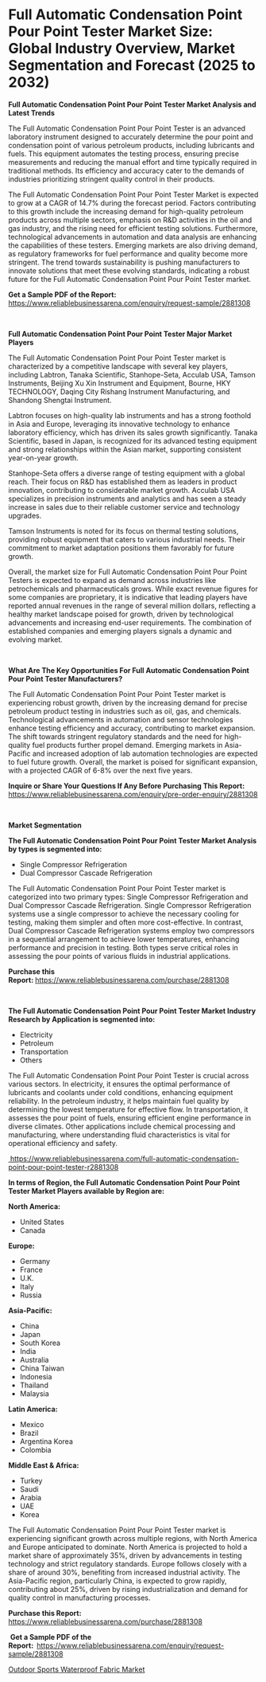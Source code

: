 <p><h1>Full Automatic Condensation Point Pour Point Tester Market Size: Global Industry Overview, Market Segmentation and Forecast (2025 to 2032)</h1></p><p><strong>Full Automatic Condensation Point Pour Point Tester Market Analysis and Latest Trends</strong></p>
<p><p>The Full Automatic Condensation Point Pour Point Tester is an advanced laboratory instrument designed to accurately determine the pour point and condensation point of various petroleum products, including lubricants and fuels. This equipment automates the testing process, ensuring precise measurements and reducing the manual effort and time typically required in traditional methods. Its efficiency and accuracy cater to the demands of industries prioritizing stringent quality control in their products.</p><p>The Full Automatic Condensation Point Pour Point Tester Market is expected to grow at a CAGR of 14.7% during the forecast period. Factors contributing to this growth include the increasing demand for high-quality petroleum products across multiple sectors, emphasis on R&D activities in the oil and gas industry, and the rising need for efficient testing solutions. Furthermore, technological advancements in automation and data analysis are enhancing the capabilities of these testers. Emerging markets are also driving demand, as regulatory frameworks for fuel performance and quality become more stringent. The trend towards sustainability is pushing manufacturers to innovate solutions that meet these evolving standards, indicating a robust future for the Full Automatic Condensation Point Pour Point Tester market.</p></p>
<p><strong>Get a Sample PDF of the Report:&nbsp;</strong> <a href="https://www.reliablebusinessarena.com/enquiry/request-sample/2881308?utm_campaign=3010&utm_medium=2&utm_source=Github&utm_content=ia&utm_term=12032025&utm_id=full-automatic-condensation-point-pour-point-tester">https://www.reliablebusinessarena.com/enquiry/request-sample/2881308</a></p>
<p>&nbsp;</p>
<p><strong>Full Automatic Condensation Point Pour Point Tester Major Market Players</strong></p>
<p><p>The Full Automatic Condensation Point Pour Point Tester market is characterized by a competitive landscape with several key players, including Labtron, Tanaka Scientific, Stanhope-Seta, Acculab USA, Tamson Instruments, Beijing Xu Xin Instrument and Equipment, Bourne, HKY TECHNOLOGY, Daqing City Rishang Instrument Manufacturing, and Shandong Shengtai Instrument. </p><p>Labtron focuses on high-quality lab instruments and has a strong foothold in Asia and Europe, leveraging its innovative technology to enhance laboratory efficiency, which has driven its sales growth significantly. Tanaka Scientific, based in Japan, is recognized for its advanced testing equipment and strong relationships within the Asian market, supporting consistent year-on-year growth.</p><p>Stanhope-Seta offers a diverse range of testing equipment with a global reach. Their focus on R&D has established them as leaders in product innovation, contributing to considerable market growth. Acculab USA specializes in precision instruments and analytics and has seen a steady increase in sales due to their reliable customer service and technology upgrades. </p><p>Tamson Instruments is noted for its focus on thermal testing solutions, providing robust equipment that caters to various industrial needs. Their commitment to market adaptation positions them favorably for future growth.</p><p>Overall, the market size for Full Automatic Condensation Point Pour Point Testers is expected to expand as demand across industries like petrochemicals and pharmaceuticals grows. While exact revenue figures for some companies are proprietary, it is indicative that leading players have reported annual revenues in the range of several million dollars, reflecting a healthy market landscape poised for growth, driven by technological advancements and increasing end-user requirements. The combination of established companies and emerging players signals a dynamic and evolving market.</p></p>
<p>&nbsp;</p>
<p><strong>What Are The Key Opportunities For Full Automatic Condensation Point Pour Point Tester Manufacturers?</strong></p>
<p><p>The Full Automatic Condensation Point Pour Point Tester market is experiencing robust growth, driven by the increasing demand for precise petroleum product testing in industries such as oil, gas, and chemicals. Technological advancements in automation and sensor technologies enhance testing efficiency and accuracy, contributing to market expansion. The shift towards stringent regulatory standards and the need for high-quality fuel products further propel demand. Emerging markets in Asia-Pacific and increased adoption of lab automation technologies are expected to fuel future growth. Overall, the market is poised for significant expansion, with a projected CAGR of 6-8% over the next five years.</p></p>
<p><strong>Inquire or Share Your Questions If Any Before Purchasing This Report:</strong> <a href="https://www.reliablebusinessarena.com/enquiry/pre-order-enquiry/2881308?utm_campaign=3010&utm_medium=2&utm_source=Github&utm_content=ia&utm_term=12032025&utm_id=full-automatic-condensation-point-pour-point-tester">https://www.reliablebusinessarena.com/enquiry/pre-order-enquiry/2881308</a></p>
<p>&nbsp;</p>
<p><strong>Market Segmentation</strong></p>
<p><strong>The Full Automatic Condensation Point Pour Point Tester Market Analysis by types is segmented into:</strong></p>
<p><ul><li>Single Compressor Refrigeration</li><li>Dual Compressor Cascade Refrigeration</li></ul></p>
<p><p>The Full Automatic Condensation Point Pour Point Tester market is categorized into two primary types: Single Compressor Refrigeration and Dual Compressor Cascade Refrigeration. Single Compressor Refrigeration systems use a single compressor to achieve the necessary cooling for testing, making them simpler and often more cost-effective. In contrast, Dual Compressor Cascade Refrigeration systems employ two compressors in a sequential arrangement to achieve lower temperatures, enhancing performance and precision in testing. Both types serve critical roles in assessing the pour points of various fluids in industrial applications.</p></p>
<p><strong>Purchase this Report:&nbsp;</strong><a href="https://www.reliablebusinessarena.com/purchase/2881308?utm_campaign=3010&utm_medium=2&utm_source=Github&utm_content=ia&utm_term=12032025&utm_id=full-automatic-condensation-point-pour-point-tester">https://www.reliablebusinessarena.com/purchase/2881308</a></p>
<p>&nbsp;</p>
<p><strong>The Full Automatic Condensation Point Pour Point Tester Market Industry Research by Application is segmented into:</strong></p>
<p><ul><li>Electricity</li><li>Petroleum</li><li>Transportation</li><li>Others</li></ul></p>
<p><p>The Full Automatic Condensation Point Pour Point Tester is crucial across various sectors. In electricity, it ensures the optimal performance of lubricants and coolants under cold conditions, enhancing equipment reliability. In the petroleum industry, it helps maintain fuel quality by determining the lowest temperature for effective flow. In transportation, it assesses the pour point of fuels, ensuring efficient engine performance in diverse climates. Other applications include chemical processing and manufacturing, where understanding fluid characteristics is vital for operational efficiency and safety.</p></p>
<p><a href="https://www.reliablebusinessarena.com/full-automatic-condensation-point-pour-point-tester-r2881308?utm_campaign=3010&utm_medium=2&utm_source=Github&utm_content=ia&utm_term=12032025&utm_id=full-automatic-condensation-point-pour-point-tester">&nbsp;https://www.reliablebusinessarena.com/full-automatic-condensation-point-pour-point-tester-r2881308</a></p>
<p><strong>In terms of Region, the Full Automatic Condensation Point Pour Point Tester Market Players available by Region are:</strong></p>
<p>
    <p> <strong> North America: </strong>
        <ul>
            <li>United States</li>
            <li>Canada</li>
        </ul>
        </p> 
    <p> <strong> Europe: </strong>
        <ul>
            <li>Germany</li>
            <li>France</li>
            <li>U.K.</li>
            <li>Italy</li>
            <li>Russia</li>
        </ul>
        </p> 
    <p> <strong> Asia-Pacific: </strong>
        <ul>
            <li>China</li>
            <li>Japan</li>
            <li>South Korea</li>
            <li>India</li>
            <li>Australia</li>
            <li>China Taiwan</li>
            <li>Indonesia</li>
            <li>Thailand</li>
            <li>Malaysia</li>
        </ul>
        </p> 
    <p> <strong> Latin America: </strong>
        <ul>
            <li>Mexico</li>
            <li>Brazil</li>
            <li>Argentina Korea</li>
            <li>Colombia</li>
        </ul>
        </p> 
    <p> <strong> Middle East & Africa: </strong>
        <ul>
            <li>Turkey</li>
            <li>Saudi</li>
            <li>Arabia</li>
            <li>UAE</li>
            <li>Korea</li>
        </ul>
    </p>
    </p>
<p><p>The Full Automatic Condensation Point Pour Point Tester market is experiencing significant growth across multiple regions, with North America and Europe anticipated to dominate. North America is projected to hold a market share of approximately 35%, driven by advancements in testing technology and strict regulatory standards. Europe follows closely with a share of around 30%, benefiting from increased industrial activity. The Asia-Pacific region, particularly China, is expected to grow rapidly, contributing about 25%, driven by rising industrialization and demand for quality control in manufacturing processes.</p></p>
<p><strong>Purchase this Report: </strong><a href="https://www.reliablebusinessarena.com/purchase/2881308?utm_campaign=3010&utm_medium=2&utm_source=Github&utm_content=ia&utm_term=12032025&utm_id=full-automatic-condensation-point-pour-point-tester">https://www.reliablebusinessarena.com/purchase/2881308</a></p>
<p>&nbsp;<strong>Get a Sample PDF of the Report:&nbsp;&nbsp;</strong><a href="https://www.reliablebusinessarena.com/enquiry/request-sample/2881308?utm_campaign=3010&utm_medium=2&utm_source=Github&utm_content=ia&utm_term=12032025&utm_id=full-automatic-condensation-point-pour-point-tester">https://www.reliablebusinessarena.com/enquiry/request-sample/2881308</a></p>
<p><strong></strong></p>
<p><p><a href="https://github.com/memorirummy/Market-Research-Report-List-1/blob/main/outdoor-sports-waterproof-fabric-market.md?utm_campaign=3010&utm_medium=2&utm_source=Github&utm_content=ia&utm_term=12032025&utm_id=full-automatic-condensation-point-pour-point-tester">Outdoor Sports Waterproof Fabric Market</a></p></p>